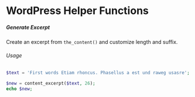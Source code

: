 # WordPress Helper Functions

##### Generate Excerpt
Create an excerpt from `the_content()` and customize length and suffix.

###### Usage
```php
$text = 'First words Etiam rhoncus. Phasellus a est und raweg usasre';

$new = content_excerpt($text, 26);
echo $new;
```